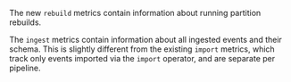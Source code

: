 The new `rebuild` metrics contain information about running partition rebuilds.

The `ingest` metrics contain information about all ingested events and their
schema. This is slightly different from the existing `import` metrics, which
track only events imported via the `import` operator, and are separate per
pipeline.

